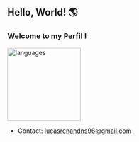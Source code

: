 ## **Hello, World**!  🌎 
### **Welcome to my Perfil !**


<a align="center">
    <p align="left">
    <img src="https://github-readme-stats.vercel.app/api/top-langs/?username=lucasrenandns&layout=compact&theme=blue-green" alt="languages" height="165">
    </p>
</a>

* Contact: lucasrenandns96@gmail.com

